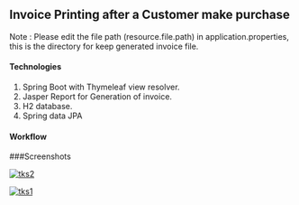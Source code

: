 ## Invoice Printing after a Customer make purchase

Note : Please edit the file path (resource.file.path) in application.properties, this is the directory for keep generated invoice file.
#### Technologies
1. Spring Boot with Thymeleaf view resolver.
2. Jasper Report for Generation of invoice.
3. H2 database.
4. Spring data JPA

#### Workflow

###Screenshots
               
   
<a href="https://ibb.co/0Q82myT"><img src="https://i.ibb.co/1bhQ7G1/tks2.png" alt="tks2" border="0"></a>

<a href="https://ibb.co/x3ZyLLM"><img src="https://i.ibb.co/hC0k99K/tks1.png" alt="tks1" border="0"></a>


